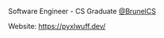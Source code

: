 Software Engineer - CS Graduate [@BrunelCS](https://github.com/brunelcs)


Website: https://pyxlwuff.dev/
